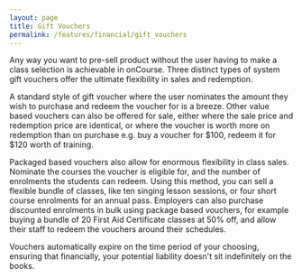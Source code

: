 ```yaml
---
layout: page
title: Gift Vouchers
permalink: /features/financial/gift_vouchers
---
```


Any way you want to pre-sell product without the user having to make a class selection is achievable in onCourse. Three distinct types of system gift vouchers offer the ultimate flexibility in sales and redemption.

A standard style of gift voucher where the user nominates the amount they wish to purchase and redeem the voucher for is a breeze. Other value based vouchers can also be offered for sale, either where the sale price and redemption price are identical, or where the voucher is worth more on redemption than on purchase e.g. buy a voucher for $100, redeem it for $120 worth of training.

Packaged based vouchers also allow for enormous flexibility in class sales. Nominate the courses the voucher is eligible for, and the number of enrolments the students can redeem. Using this method, you can sell a flexible bundle of classes, like ten singing lesson sessions, or four short course enrolments for an annual pass. Employers can also purchase discounted enrolments in bulk using package based vouchers, for example buying a bundle of 20 First Aid Certificate classes at 50% off, and allow their staff to redeem the vouchers around their schedules.

Vouchers automatically expire on the time period of your choosing, ensuring that financially, your potential liability doesn't sit indefinitely on the books.
